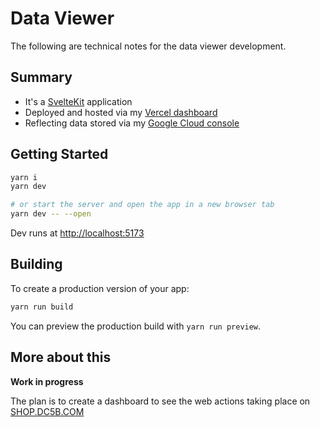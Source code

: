 # Data Viewer

The following are technical notes for the data viewer development.

## Summary

- It's a [SvelteKit](https://kit.svelte.dev/) application
- Deployed and hosted via my [Vercel dashboard](https://vercel.com/dashboard)
- Reflecting data stored via my [Google Cloud console](https://console.cloud.google.com/)

## Getting Started

```bash
yarn i
yarn dev

# or start the server and open the app in a new browser tab
yarn dev -- --open
```

Dev runs at [http://localhost:5173](http://localhost:5173)

## Building

To create a production version of your app:

```bash
yarn run build
```

You can preview the production build with `yarn run preview`.

## More about this

**Work in progress**

The plan is to create a dashboard to see the web actions taking place on [SHOP.DC5B.COM](https://shop.dc5b.com/)
